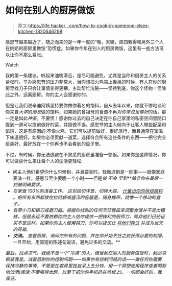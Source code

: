 # 如何在别人的厨房做饭

> 原文:[https://life hacker . com/how-to-cook-in-someone-elses-kitchen-1820646298](https://lifehacker.com/how-to-cook-in-someone-elses-kitchen-1820646298)

感恩节越来越近了，随之而来的是一年一度的“哦，天哪，周四我得和另外三个人在奶奶的厨房里做饭”恐慌症。如果你今年在别人的厨房做饭，这里有一些方法可以让你不那么紧张。

Watch

我的第一条建议，听起来油嘴滑舌，是尽可能避免，尤其是当你和厨房主人的关系紧张时。举办感恩节的压力非常大，当你想把火鸡端上餐桌的时候，有人在你的厨房里找刀子只会让事情变得更糟。主动帮忙洗碗——坚持到底，你这个怪物！但除此之外，远离厨房。你的主人会感谢你的。

但是让我们说辛迪阿姨坚持要你做你著名的馅料，自从去年以来，你就不停地谈论你来自*大学*的*朋友*做的馅料，如果她的曾祖母的食谱不再*对你来说足够好*的话，那一定是如此*神圣*。不要慌！感谢你过去的自己决定在你自己家里的私密空间里随口提到一道可以提前做好的菜，并照做不误。感恩节的主人倾向于让客人带些配菜和馅饼，这是有原因的:不像火鸡，它们可以提前做好，很好旅行，而且通常在室温下味道很好。如果你必须贡献一道菜，选择符合所有这些条件的东西——把它完全组装好，最好放在一个你再也不会看到的盘子里。

不过，有时候，你无法逃避在不熟悉的厨房里准备一顿饭。如果你是这种情况，你可以做些什么来让每个人的生活更轻松:

*   问主人他们希望你什么时候到，并且要准时。轻微迟到是一回事——就像家庭表演一样，感恩节至少要晚一个小时——但是*做* *不会* *早到**除非你在最后一刻被明确要求。*
*   *在家做 100%的准备工作。 这包括切洋葱，切碎大蒜， [计量出你的烘焙原料](https://skillet.lifehacker.com/measure-and-separate-out-your-ingredients-in-advance-if-1790009525#_ga=2.164357116.2141885543.1511138820-949419976.1446553382) 。把所有东西都放在拉链袋或盛汤的容器里，随身携带，就像一个移动的盒子。*
*   *自带小刀和钢刀或磨刀器。根据你找到的任何烹饪器皿来调整食谱并不是太糟糕，但是永远不要依赖你的主人给你提供一把锋利的厨师刀，除非他们已经证实不是这样。如果你的主人使用钝刀，你可以提议让 [将他们穿过](https://skillet.lifehacker.com/in-defense-of-pull-through-knife-sharpeners-1797860631) 并成为当天的英雄。*
*   ***交流。** 查看厨房，询问你所有的问题，并在你开始烹饪之前获得必要的权限*。一旦开始，用简短的陈述句说话，避免过多的交流。**

*最后，找点凉气。我绝不是一个“冷漠”的人，但当我在别人的厨房做饭时，我必须假装我是。试着抵制你的控制问题——如果你有控制问题的话——做任何你需要保持冷静的事情，不管是在客房里独自呆上五分钟，用一个冥想应用程序或者明智地饮酒(阅读:不要喝得太醉，以至于把你的手机扔在地板上)。一切都会好的，我保证。*